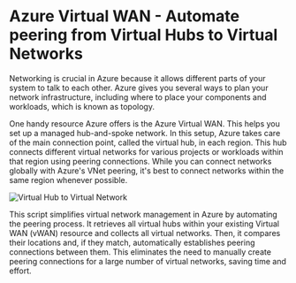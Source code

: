 # Azure Virtual WAN - Automate peering from Virtual Hubs to Virtual Networks

Networking is crucial in Azure because it allows different parts of your system to talk to each other. Azure gives you several ways to plan your network infrastructure, including where to place your components and workloads, which is known as topology.

One handy resource Azure offers is the Azure Virtual WAN. This helps you set up a managed hub-and-spoke network. In this setup, Azure takes care of the main connection point, called the virtual hub, in each region. This hub connects different virtual networks for various projects or workloads within that region using peering connections. While you can connect networks globally with Azure's VNet peering, it's best to connect networks within the same region whenever possible.

![Virtual Hub to Virtual Network](/media/vhub-regional-peering.drawio.png)

This script simplifies virtual network management in Azure by automating the peering process. It retrieves all virtual hubs within your existing Virtual WAN (vWAN) resource and collects all virtual networks. Then, it compares their locations and, if they match, automatically establishes peering connections between them. This eliminates the need to manually create peering connections for a large number of virtual networks, saving time and effort.
